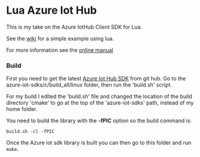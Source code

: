 # Lua Azure Iot Hub

This is my take on the Azure IotHub Client SDK for Lua.

See the [wiki](https://github.com/billbsing/lua-azure-iot-hub/wiki) for a simple example using lua.


For more information see the  [online manual](https://htmlpreview.github.io/?https://raw.githubusercontent.com/wiki/billbsing/lua-azure-iot-hub/manual.html)


### Build

First you need to get the latest [Azure Iot Hub SDK](https://github.com/Azure/azure-iot-sdks) from git hub. 
Go to the azure-iot-sdks/c/build_all/linux folder, then run the 'build.sh' script.

For my build I edited the 'build.sh' file and changed the location of the build directory 'cmake' to go at the top 
of the 'azure-iot-sdks' path, instead of my home folder.

You need to build the library with the __-fPIC__ option so the build command is:

	build.sh -cl -fPIC

Once the Azure iot sdk library is built you can then go to this folder and run `make`.
